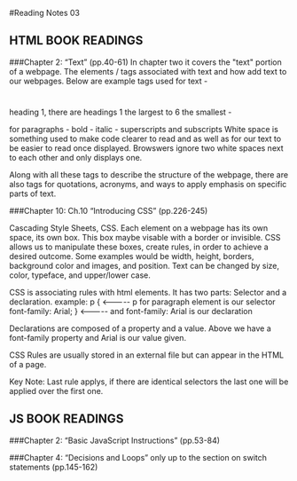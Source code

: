 #Reading Notes 03

## HTML BOOK READINGS

###Chapter 2: “Text” (pp.40-61)
In chapter two it covers the "text" portion of a webpage. The elements / tags associated with text and how add text to our webpages.
Below are example tags used for text
    - <h1></h1> heading 1, there are headings 1 the largest to 6 the smallest
    - <p></p> for paragraphs
    - <b></b> bold
    - <i></i> italic
    - <sup></sup><sub></sub> superscripts and subscripts 
White space is something used to make code clearer to read and as well as for our text to be easier to read once displayed. Browswers ignore two white spaces next to each other and only displays one.

Along with all these tags to describe the structure of the webpage, there are also tags for quotations, acronyms, and ways to apply emphasis on specific parts of text.

###Chapter 10: Ch.10 “Introducing CSS” (pp.226-245)

Cascading Style Sheets, CSS. Each element on a webpage has its own space, its own box. This box maybe visable with a border or invisible. CSS allows us to manipulate these boxes, create rules, in order to achieve a desired outcome. Some examples would be width, height, borders, background color and images, and position.  Text can be changed by size, color, typeface, and upper/lower case.

CSS is associating rules with html elements. It has two parts: Selector and a declaration.
example:
  p {                                       <----- p for paragraph element is our selector
    font-family: Arial; }                   <----- and font-family: Arial is our declaration
    
Declarations are composed of a property and a value. Above we have a font-family property and Arial is our value given.

CSS Rules are usually stored in an external file but can appear in the HTML of a page.

Key Note: Last rule applys, if there are identical selectors the last one will be applied over the first one.


## JS BOOK READINGS 

###Chapter 2: “Basic JavaScript Instructions” (pp.53-84)


###Chapter 4: “Decisions and Loops” only up to the section on switch statements (pp.145-162)
